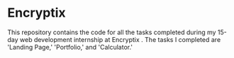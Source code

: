 # Encryptix
 This repository contains the code for all the tasks completed during my 15-day web development internship at Encryptix .  The tasks I completed are 'Landing Page,' 'Portfolio,' and 'Calculator.'
